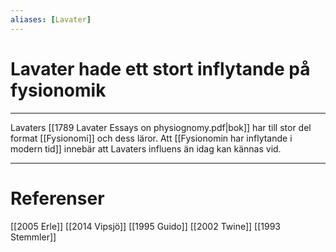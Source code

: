 ```yaml
---
aliases: [Lavater]
--- 
```

# Lavater hade ett stort inflytande på fysionomik
- - - 
Lavaters [[1789 Lavater Essays on physiognomy.pdf|bok]] har till stor del format [[Fysionomi]] och dess läror. Att [[Fysionomin har inflytande i modern tid]] innebär att Lavaters influens än idag kan kännas vid. 
- - - 
# Referenser
[[2005 Erle]]
[[2014 Vipsjö]]
[[1995 Guido]]
[[2002 Twine]]
[[1993 Stemmler]]
